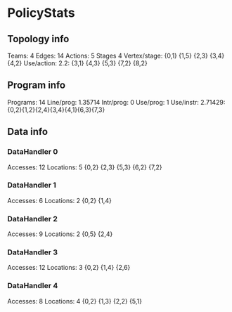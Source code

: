 # PolicyStats
## Topology info
Teams:		4
Edges:		14
Actions:	5
Stages		4
Vertex/stage:	{0,1} {1,5} {2,3} {3,4} {4,2} 
Use/action:	2.2: {3,1} {4,3} {5,3} {7,2} {8,2} 

## Program info
Programs:	14
Line/prog:	1.35714
Intr/prog:	0
Use/prog:	1
Use/instr:	2.71429: {0,2}{1,2}{2,4}{3,4}{4,1}{6,3}{7,3}

## Data info

### DataHandler 0
Accesses:	12
Locations:	5
{0,2} {2,3} {5,3} {6,2} {7,2} 

### DataHandler 1
Accesses:	6
Locations:	2
{0,2} {1,4} 

### DataHandler 2
Accesses:	9
Locations:	2
{0,5} {2,4} 

### DataHandler 3
Accesses:	12
Locations:	3
{0,2} {1,4} {2,6} 

### DataHandler 4
Accesses:	8
Locations:	4
{0,2} {1,3} {2,2} {5,1} 
